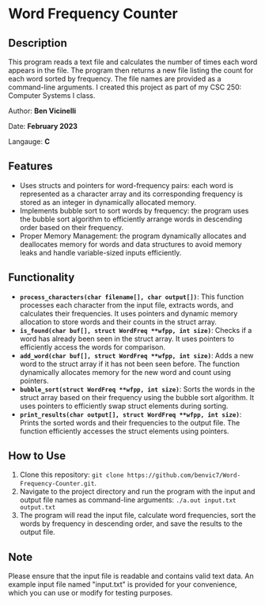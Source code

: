 # Word Frequency Counter

## Description
This program reads a text file and calculates the number of times each word appears in the file. The program then returns a new file listing the count for each word sorted by frequency. The file names are provided as a command-line arguments. I created this project as part of my CSC 250: Computer Systems I class.

Author: **Ben Vicinelli**

Date: **February 2023**

Langauge: **C**


## Features
- Uses structs and pointers for word-frequency pairs: each word is represented as a character array and its corresponding frequency is stored as an integer in dynamically allocated memory.
- Implements bubble sort to sort words by frequency: the program uses the bubble sort algorithm to efficiently arrange words in descending order based on their frequency.
- Proper Memory Management: the program dynamically allocates and deallocates memory for words and data structures to avoid memory leaks and handle variable-sized inputs efficiently.


## Functionality
- **`process_characters(char filename[], char output[])`**: This function processes each character from the input file, extracts words, and calculates their frequencies. It uses pointers and dynamic memory allocation to store words and their counts in the struct array.
- **`is_found(char buf[], struct WordFreq **wfpp, int size)`**: Checks if a word has already been seen in the struct array. It uses pointers to efficiently access the words for comparison.
- **`add_word(char buf[], struct WordFreq **wfpp, int size)`**: Adds a new word to the struct array if it has not been seen before. The function dynamically allocates memory for the new word and count using pointers.
- **`bubble_sort(struct WordFreq **wfpp, int size)`**: Sorts the words in the struct array based on their frequency using the bubble sort algorithm. It uses pointers to efficiently swap struct elements during sorting.
- **`print_results(char output[], struct WordFreq **wfpp, int size)`**: Prints the sorted words and their frequencies to the output file. The function efficiently accesses the struct elements using pointers.


## How to Use
1. Clone this repository: `git clone https://github.com/benvic7/Word-Frequency-Counter.git`.
2.  Navigate to the project directory and run the program with the input and output file names as command-line arguments: `./a.out input.txt output.txt`
3. The program will read the input file, calculate word frequencies, sort the words by frequency in descending order, and save the results to the output file.


## Note
Please ensure that the input file is readable and contains valid text data. An example input file named "input.txt" is provided for your convenience, which you can use or modify for testing purposes.
